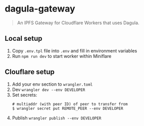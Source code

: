 # dagula-gateway

> An IPFS Gateway for Cloudflare Workers that uses Dagula.

## Local setup

1. Copy `.env.tpl` file into `.env` and fill in environment variables
2. Run `npm run dev` to start worker within Miniflare

## Clouflare setup

1. Add your env section to `wrangler.toml`
2. Dev `wrangler dev --env DEVELOPER`
3. Set secrets:
    ```console
    # multiaddr (with peer ID) of peer to transfer from
    $ wrangler secret put REMOTE_PEER --env DEVELOPER
    ```
4. Publish `wrangler publish --env DEVELOPER`
